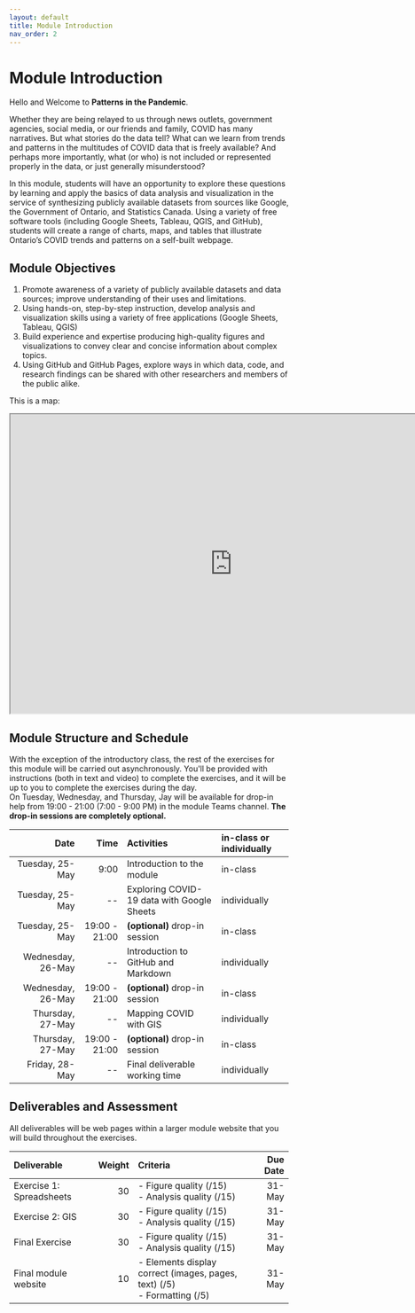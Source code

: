 ```yaml
---
layout: default
title: Module Introduction
nav_order: 2
---
```


<!-- Edit the content below for the workshop in question. Once you're ready to publish, remove the comment characters e.g. "<!--" at the start and end 

-->

# Module Introduction
Hello and Welcome to **Patterns in the Pandemic**. 

Whether they are being relayed to us through news outlets, government agencies, social media, or our friends and family, COVID has many narratives. But what stories do the data tell? What can we learn from trends and patterns in the multitudes of COVID data that is freely available? And perhaps more importantly, what (or who) is not included or represented properly in the data, or just generally misunderstood? 

In this module, students will have an opportunity to explore these questions by learning and apply the basics of data analysis and visualization in the service of synthesizing publicly available datasets from sources like Google, the Government of Ontario, and Statistics Canada. Using a variety of free software tools (including Google Sheets, Tableau, QGIS, and GitHub), students will create a range of charts, maps, and tables that illustrate Ontario’s COVID trends and patterns on a self-built webpage. 

## Module Objectives
1.	Promote awareness of a variety of publicly available datasets and data sources; improve understanding of their uses and limitations.
2.	Using hands-on, step-by-step instruction, develop analysis and visualization skills using a variety of free applications (Google Sheets, Tableau, QGIS)
3.	Build experience and expertise producing high-quality figures and visualizations to convey clear and concise information about complex topics. 
4.	Using GitHub and GitHub Pages, explore ways in which data, code, and research findings can be shared with other researchers and members of the public alike. 

This is a map: 

<iframe src="https://library.mcmaster.ca/maps/aerialphotos/" width="800" height="540"> </iframe>


## Module Structure and Schedule 
With the exception of the introductory class, the rest of the exercises for this module will be carried out asynchronously. You'll be provided with instructions (both in text and video) to complete the exercises, and it will be up to you to complete the exercises during the day.  
On Tuesday, Wednesday, and Thursday, Jay will be available for drop-in help from 19:00 - 21:00 (7:00 - 9:00 PM) in the module Teams channel. **The drop-in sessions are completely optional.**

|Date|Time|Activities|in-class or individually| 
|---:|---:|:---|:---|
|Tuesday, 25-May|9:00|Introduction to the module|in-class|
|Tuesday, 25-May|--|Exploring COVID-19 data with Google Sheets|individually|
|Tuesday, 25-May|19:00 - 21:00|**(optional)** drop-in session|in-class|
|Wednesday, 26-May|--|Introduction to GitHub and Markdown|individually|
|Wednesday, 26-May|19:00 - 21:00|**(optional)** drop-in session|in-class|
|Thursday, 27-May|--|Mapping COVID with GIS|individually|
|Thursday, 27-May|19:00 - 21:00|**(optional)** drop-in session|in-class|
|Friday, 28-May|--|Final deliverable working time|individually|

## Deliverables and Assessment
All deliverables will be web pages within a larger module website that you will build throughout the exercises.  

|Deliverable|Weight|Criteria|Due Date|
|:---|---:|:---|---:|
|Exercise 1: Spreadsheets|30|- Figure quality (/15) <br> - Analysis quality (/15) |31-May|
|Exercise 2: GIS|30|- Figure quality (/15) <br> - Analysis quality (/15) |31-May|
|Final Exercise|30|- Figure quality (/15) <br> - Analysis quality (/15) |31-May|
|Final module website|10|- Elements display correct (images, pages, text) (/5) <br> - Formatting (/5) |31-May|




<!--
## 1. Workshop Introduction
Follow along with the introductory video (or slides).

### Video
<iframe height="480" width="853" allowfullscreen frameborder=0 src="https://echo360.ca/media/a65689c0-c35c-4f33-9c12-f0ac97883f54/public?autoplay=false&automute=false"></iframe>

### Slides
<iframe src="https://docs.google.com/presentation/d/e/2PACX-1vSB6guZ6tdX2wPcsMAzviOOQrcRAeiUNEIAtIRniSx4C3D0Gl35wi60jB5sRlB9eGfs8dVcNvweXxHY/embed?start=false&loop=true&delayms=3000" frameborder="0" width="720" height="434" allowfullscreen="true" mozallowfullscreen="true" webkitallowfullscreen="true"></iframe>
<br>
<br>
When you're ready, navigate to your [first lesson](lesson1) to start using GitHub.

## 2. [Optional] Introduction to GitHub
(optional) Watch the following short introductory video ***What is GitHub?***   
<iframe width="719" height="480" src="https://www.youtube.com/embed/w3jLJU7DT5E" frameborder="0" allow="accelerometer; autoplay; clipboard-write; encrypted-media; gyroscope; picture-in-picture" allowfullscreen></iframe>
<br>
<br>
-->